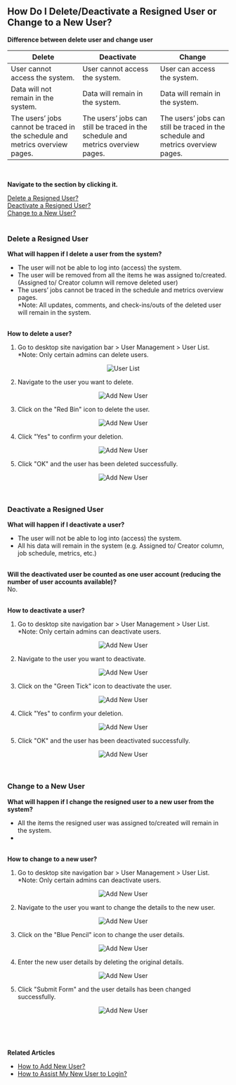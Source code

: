 ## How Do I Delete/Deactivate a Resigned User or Change to a New User?

**Difference between delete user and change user**

|   Delete   |   Deactivate   |   Change   |
|------------|----------------|------------|
| User cannot access the system. | User cannot access the system. | User can access the system. |
| Data will not remain in the system. | Data will remain in the system. | Data will remain in the system. |
| The users’ jobs cannot be traced in the schedule and metrics overview pages. | The users’ jobs can still be traced in the schedule and metrics overview pages. | The users’ jobs can still be traced in the schedule and metrics overview pages. |

<br>

**Navigate to the section by clicking it.**<br>

[Delete a Resigned User?](#section1)<br>
[Deactivate a Resigned User?](#section2)<br>
[Change to a New User?](#section3)
<br><br>

<a id="section1"></a>
### Delete a Resigned User
**What will happen if I delete a user from the system?**<br>
- The user will not be able to log into (access) the system.<br>
- The user will be removed from all the items he was assigned to/created. (Assigned to/ Creator column will remove deleted user)<br>
- The users’ jobs cannot be traced in the schedule and metrics overview pages.<br>
*Note: All updates, comments, and check-ins/outs of the deleted user will remain in the system.<br><br>

**How to delete a user?**<br>
1. Go to desktop site navigation bar > User Management > User List.<br>
   *Note: Only certain admins can delete users.<br>

   <p align="center">
      <img src="img/User_List.png" alt="User List">
   </p>

2. Navigate to the user you want to delete.<br>

   <p align="center">
      <img src="img/Add_User_Button.png" alt="Add New User">
   </p>

3. Click on the "Red Bin" icon to delete the user.<br>

   <p align="center">
      <img src="img/Add_User_Button.png" alt="Add New User">
   </p>

4. Click "Yes" to confirm your deletion.<br>

   <p align="center">
      <img src="img/Add_User_Button.png" alt="Add New User">
   </p>

5. Click "OK" and the user has been deleted successfully.<br>

   <p align="center">
      <img src="img/Add_User_Button.png" alt="Add New User">
   </p>

<br>

<a id="section2"></a>
### Deactivate a Resigned User
**What will happen if I deactivate a user?**<br>
- The user will not be able to log into (access) the system.<br>
- All his data will remain in the system (e.g. Assigned to/ Creator column, job schedule, metrics, etc.)<br><br>

**Will the deactivated user be counted as one user account (reducing the number of user accounts available)?**<br>
No.<br><br>

**How to deactivate a user?**<br>
1. Go to desktop site navigation bar > User Management > User List.<br>
   *Note: Only certain admins can deactivate users.<br>

   <p align="center">
      <img src="img/Add_User_Button.png" alt="Add New User">
   </p>
   
2. Navigate to the user you want to deactivate.<br>

   <p align="center">
      <img src="img/Add_User_Button.png" alt="Add New User">
   </p>

3. Click on the "Green Tick" icon to deactivate the user.<br>

   <p align="center">
      <img src="img/Add_User_Button.png" alt="Add New User">
   </p>

4. Click "Yes" to confirm your deletion.<br>

   <p align="center">
      <img src="img/Add_User_Button.png" alt="Add New User">
   </p>

5. Click "OK" and the user has been deactivated successfully.<br>

   <p align="center">
      <img src="img/Add_User_Button.png" alt="Add New User">
   </p>
   <br>

<a id="section3"></a>
### Change to a New User
**What will happen if I change the resigned user to a new user from the system?**<br>
- All the items the resigned user was assigned to/created will remain in the system.<br>
- <br><br>


**How to change to a new user?**<br>
1. Go to desktop site navigation bar > User Management > User List.<br>
   *Note: Only certain admins can deactivate users.<br>

   <p align="center">
      <img src="img/Add_User_Button.png" alt="Add New User">
   </p>
   
2. Navigate to the user you want to change the details to the new user.<br>

   <p align="center">
      <img src="img/Add_User_Button.png" alt="Add New User">
   </p>

3. Click on the "Blue Pencil" icon to change the user details.<br>

   <p align="center">
      <img src="img/Add_User_Button.png" alt="Add New User">
   </p>

4. Enter the new user details by deleting the original details.<br>

   <p align="center">
      <img src="img/Add_User_Button.png" alt="Add New User">
   </p>

5. Click "Submit Form" and the user details has been changed successfully.<br>

   <p align="center">
      <img src="img/Add_User_Button.png" alt="Add New User">
   </p>
   <br><br><br>

**Related Articles**<br>
- [How to Add New User?](Add_New_User.md)
- [How to Assist My New User to Login?](New_User_Login.md)
